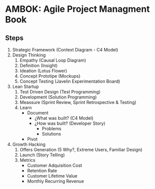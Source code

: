 # AMBOK: Agile Project Managment Book

## Steps

1. Strategic Framework (Context Diagram - C4 Model)
2. Design Thinking
   1. Empathy (Causal Loop Diagram)
   2. Definition (Insight)
   3. Ideation (Lotus Flower)
   4. Concept Prototipe (Mockups)
   5. Concept Testing (Javelin Experimentation Board)
3. Lean Startup
   1. Test Driven Design (Test Programming)
   2. Development (Solution Programming)
   3. Meassure (Sprint Review, Sprint Retrospective & Testing)
   4. Learn
      - Document
         - ¿What was built? (C4 Model)
         - ¿How was built? (Developer Story)
            - Problems
            - Solutions
      - Pivot
4. Growth Hacking
   1. Offers Generation (5 Why?, Extreme Users, Familiar Design)
   2. Launch (Story Telling)
   3. Metrics
      - Customer Adquisition Cost
      - Retention Rate
      - Customer Lifetime Value
      - Monthly Recurring Revenue
